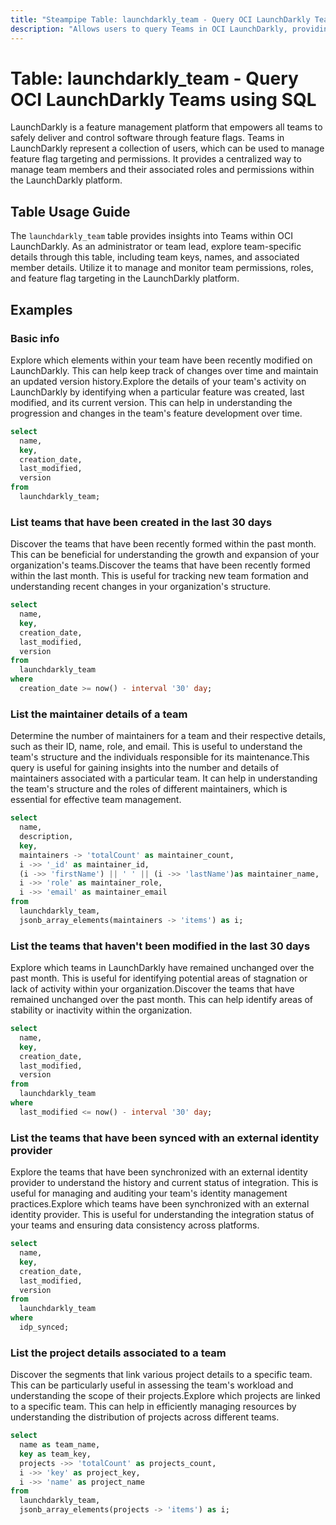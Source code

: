 ```yaml
---
title: "Steampipe Table: launchdarkly_team - Query OCI LaunchDarkly Teams using SQL"
description: "Allows users to query Teams in OCI LaunchDarkly, providing access to team information and member details."
---
```


# Table: launchdarkly_team - Query OCI LaunchDarkly Teams using SQL

LaunchDarkly is a feature management platform that empowers all teams to safely deliver and control software through feature flags. Teams in LaunchDarkly represent a collection of users, which can be used to manage feature flag targeting and permissions. It provides a centralized way to manage team members and their associated roles and permissions within the LaunchDarkly platform.

## Table Usage Guide

The `launchdarkly_team` table provides insights into Teams within OCI LaunchDarkly. As an administrator or team lead, explore team-specific details through this table, including team keys, names, and associated member details. Utilize it to manage and monitor team permissions, roles, and feature flag targeting in the LaunchDarkly platform.

## Examples

### Basic info
Explore which elements within your team have been recently modified on LaunchDarkly. This can help keep track of changes over time and maintain an updated version history.Explore the details of your team's activity on LaunchDarkly by identifying when a particular feature was created, last modified, and its current version. This can help in understanding the progression and changes in the team's feature development over time.


```sql
select
  name,
  key,
  creation_date,
  last_modified,
  version
from
  launchdarkly_team;
```

### List teams that have been created in the last 30 days
Discover the teams that have been recently formed within the past month. This can be beneficial for understanding the growth and expansion of your organization's teams.Discover the teams that have been recently formed within the last month. This is useful for tracking new team formation and understanding recent changes in your organization's structure.


```sql
select
  name,
  key,
  creation_date,
  last_modified,
  version
from
  launchdarkly_team
where
  creation_date >= now() - interval '30' day;
```

### List the maintainer details of a team
Determine the number of maintainers for a team and their respective details, such as their ID, name, role, and email. This is useful to understand the team's structure and the individuals responsible for its maintenance.This query is useful for gaining insights into the number and details of maintainers associated with a particular team. It can help in understanding the team's structure and the roles of different maintainers, which is essential for effective team management.


```sql
select
  name,
  description,
  key,
  maintainers -> 'totalCount' as maintainer_count,
  i ->> '_id' as maintainer_id,
  (i ->> 'firstName') || ' ' || (i ->> 'lastName')as maintainer_name,
  i ->> 'role' as maintainer_role,
  i ->> 'email' as maintainer_email
from
  launchdarkly_team,
  jsonb_array_elements(maintainers -> 'items') as i;
```

### List the teams that haven't been modified in the last 30 days
Explore which teams in LaunchDarkly have remained unchanged over the past month. This is useful for identifying potential areas of stagnation or lack of activity within your organization.Discover the teams that have remained unchanged over the past month. This can help identify areas of stability or inactivity within the organization.


```sql
select
  name,
  key,
  creation_date,
  last_modified,
  version
from
  launchdarkly_team
where
  last_modified <= now() - interval '30' day;
```

### List the teams that have been synced with an external identity provider
Explore the teams that have been synchronized with an external identity provider to understand the history and current status of integration. This is useful for managing and auditing your team's identity management practices.Explore which teams have been synchronized with an external identity provider. This is useful for understanding the integration status of your teams and ensuring data consistency across platforms.


```sql
select
  name,
  key,
  creation_date,
  last_modified,
  version
from
  launchdarkly_team
where
  idp_synced;
```

### List the project details associated to a team
Discover the segments that link various project details to a specific team. This can be particularly useful in assessing the team's workload and understanding the scope of their projects.Explore which projects are linked to a specific team. This can help in efficiently managing resources by understanding the distribution of projects across different teams.


```sql
select
  name as team_name,
  key as team_key,
  projects ->> 'totalCount' as projects_count,
  i ->> 'key' as project_key,
  i ->> 'name' as project_name
from
  launchdarkly_team,
  jsonb_array_elements(projects -> 'items') as i;
```